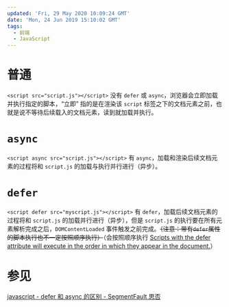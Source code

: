 ```yaml
---
updated: 'Fri, 29 May 2020 10:09:24 GMT'
date: 'Mon, 24 Jun 2019 15:10:02 GMT'
tags:
  - 前端
  - JavaScript
---
```


# 普通

`<script src="script.js"></script>` 没有 `defer` 或 `async`，浏览器会立即加载并执行指定的脚本，“立即” 指的是在渲染该 `script` 标签之下的文档元素之前，也就是说不等待后续载入的文档元素，读到就加载并执行。

# `async`

`<script async src="script.js"></script>` 有 `async`，加载和渲染后续文档元素的过程将和 `script.js` 的加载与执行并行进行（异步）。

# `defer`

`<script defer src="myscript.js"></script>` 有 `defer`，加载后续文档元素的过程将和 `script.js` 的加载并行进行（异步），但是 `script.js` 的执行要在所有元素解析完成之后，`DOMContentLoaded` 事件触发之前完成。~~（注意：带有`defer`属性的脚本执行也不一定按照顺序执行）~~（会按照顺序执行 [Scripts with the defer attribute will execute in the order in which they appear in the document.](https://developer.mozilla.org/en-US/docs/Web/HTML/Element/script)）

# 参见

[javascript - defer 和 async 的区别 - SegmentFault 思否](https://segmentfault.com/q/1010000000640869)
